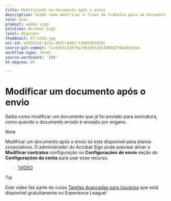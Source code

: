 ```yaml
---
title: Modificando um documento após o envio
description: Saiba como modificar o fluxo de trabalho para um documento que já está em andamento
role: User
product: adobe sign
solution: Acrobat Sign
level: Beginner
thumbnail: KT-5316.jpg
exl-id: a6d353a5-823a-4637-8462-f3b8536f078c
source-git-commit: fccb3631326f0a7d6196f20c40b96270a6de23a4
workflow-type: tm+mt
source-wordcount: '104'
ht-degree: 0%

---
```


# Modificar um documento após o envio

Saiba como modificar um documento que já foi enviado para assinatura, como quando o documento errado é enviado por engano.

>[!NOTE]
>
>Modificar um documento após o envio só está disponível para planos corporativos. O administrador do Acrobat Sign pode precisar ativar o **Modificar contratos** configuração no **Configurações de envio** seção do **Configurações da conta** para usar esse recurso.

>[!VIDEO](https://video.tv.adobe.com/v/342299?hidetitle=true)

>[!TIP]
>
>Este vídeo faz parte do curso [Tarefas Avançadas para Usuários](https://experienceleague.adobe.com/?recommended=Sign-U-1-2020.3) que está disponível gratuitamente no Experience League!
